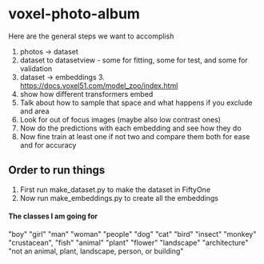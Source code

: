 # voxel-photo-album

Here are the general steps we want to accomplish
1. photos -> dataset
1. dataset to datasetview - some for fitting, some for test, and some for validation
1. dataset -> embeddings
   3. https://docs.voxel51.com/model_zoo/index.html
1. show how different transformers embed
1. Talk about how to sample that space and what happens if you exclude and area
1. Look for out of focus images (maybe also low contrast ones)
1. Now do the predictions with each embedding and see how they do
1. Now fine train at least one if not two and compare them both for ease and for accuracy

## Order to run things
1. First run make_dataset.py to make the dataset in FiftyOne
2. Now run make_embeddings.py to create all the embeddings

#### The classes I am going for
"boy"
"girl"
"man"
"woman"
"people"
"dog"
"cat"
"bird"
"insect"
"monkey"
"crustacean",
"fish"
"animal"
"plant"
"flower"
"landscape"
"architecture"
"not an animal, plant, landscape, person, or building"